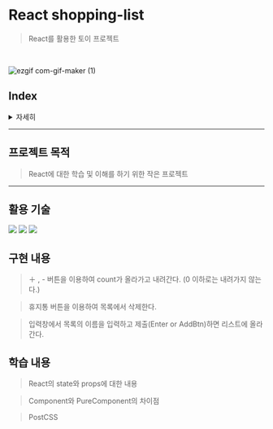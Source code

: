 # React shopping-list
> React를 활용한 토이 프로젝트
<br>

![ezgif com-gif-maker (1)](https://user-images.githubusercontent.com/54833831/151642068-e003ed12-ad54-4b8d-b5a8-7b88e1ebad5f.gif)


## Index

<details>
    <summary>자세히</summary>

1. [프로젝트 목적]()
2. [활용 기술]()
3. [구현 내용]()
4. [학습 내용]()


</details>

---

## 프로젝트 목적
> React에 대한 학습 및 이해를 하기 위한 작은 프로젝트

---

## 활용 기술
<img src="https://img.shields.io/badge/-React-blue?style=flat-square&logo=React&logoColor=white"/> <img src="https://img.shields.io/badge/HTML5-E34F26?style=flat-square&logo=HTML5&logoColor=white"/></a> <img src="https://img.shields.io/badge/CSS3-1572B6?style=flat-square&logo=CSS3&logoColor=white"/></a>


## 구현 내용

> ＋ , - 버튼을 이용하여 count가 올라가고 내려간다. (0 이하로는 내려가지 않는다.)

> 휴지통 버튼을 이용하여 목록에서 삭제한다.

> 입력창에서 목록의 이름을 입력하고 제출(Enter or AddBtn)하면 리스트에 올라간다.


## 학습 내용

> React의 state와 props에 대한 내용

> Component와 PureComponent의 차이점

> PostCSS
